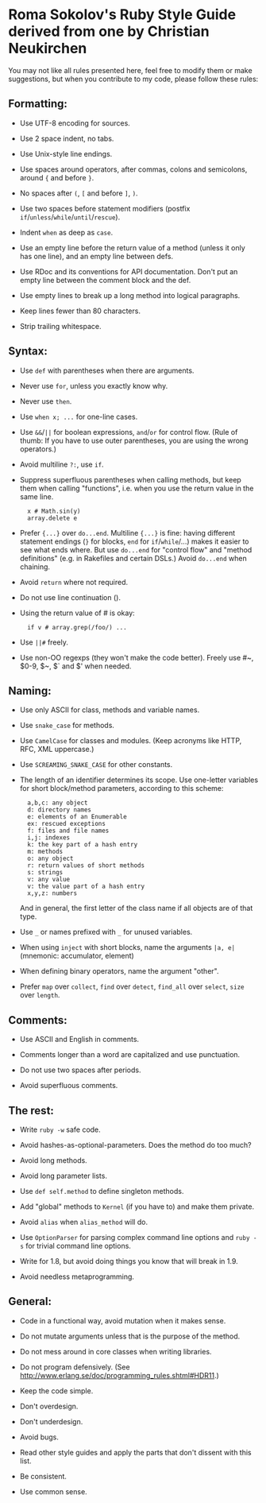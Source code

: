 # Roma Sokolov's Ruby Style Guide derived from one by Christian Neukirchen

You may not like all rules presented here, feel free to modify them or
make suggestions, but when you contribute to my code, please follow these rules:


## Formatting:

* Use UTF-8 encoding for sources.

* Use 2 space indent, no tabs.

* Use Unix-style line endings.

* Use spaces around operators, after commas, colons and semicolons,
  around `{` and before `}`.

* No spaces after `(`, `[` and before `]`, `)`.

* Use two spaces before statement modifiers (postfix
  `if`/`unless`/`while`/`until`/`rescue`).

* Indent `when` as deep as `case`.

* Use an empty line before the return value of a method (unless it
  only has one line), and an empty line between defs.

* Use RDoc and its conventions for API documentation. Don't put an
  empty line between the comment block and the def.

* Use empty lines to break up a long method into logical paragraphs.

* Keep lines fewer than 80 characters.

* Strip trailing whitespace.


## Syntax:

* Use `def` with parentheses when there are arguments.

* Never use `for`, unless you exactly know why.

* Never use `then`.

* Use `when x; ...` for one-line cases.

* Use `&&`/`||` for boolean expressions, `and`/`or` for control flow. (Rule
  of thumb: If you have to use outer parentheses, you are using the
  wrong operators.)

* Avoid multiline `?:`, use `if`.

* Suppress superfluous parentheses when calling methods, but keep them
  when calling "functions", i.e. when you use the return value in the
  same line.

        x # Math.sin(y)
        array.delete e


* Prefer `{...}` over `do...end`. Multiline `{...}` is fine: having
  different statement endings (`}` for blocks, `end` for `if`/`while`/...)
  makes it easier to see what ends where. But use `do...end` for
  "control flow" and "method definitions" (e.g. in Rakefiles and
  certain DSLs.)  Avoid `do...end` when chaining.

* Avoid `return` where not required.

* Do not use line continuation (\).

* Using the return value of # is okay:

        if v # array.grep(/foo/) ...

* Use `||#` freely.

* Use non-OO regexps (they won't make the code better). Freely use
  \#~, $0-9, $~, $` and $' when needed.


## Naming:

* Use only ASCII for class, methods and variable names.

* Use `snake_case` for methods.

* Use `CamelCase` for classes and modules. (Keep acronyms like HTTP,
  RFC, XML uppercase.)

* Use `SCREAMING_SNAKE_CASE` for other constants.

* The length of an identifier determines its scope. Use one-letter
  variables for short block/method parameters, according to this
  scheme:

        a,b,c: any object
        d: directory names
        e: elements of an Enumerable
        ex: rescued exceptions
        f: files and file names
        i,j: indexes
        k: the key part of a hash entry
        m: methods
        o: any object
        r: return values of short methods
        s: strings
        v: any value
        v: the value part of a hash entry
        x,y,z: numbers

  And in general, the first letter of the class name if all objects
  are of that type.

* Use `_` or names prefixed with `_` for unused variables.

* When using `inject` with short blocks, name the arguments `|a, e|`
  (mnemonic: accumulator, element)

* When defining binary operators, name the argument "other".

* Prefer `map` over `collect`, `find` over `detect`, `find_all`
  over `select`, `size` over `length`.


## Comments:

* Use ASCII and English in comments.

* Comments longer than a word are capitalized and use punctuation.

* Do not use two spaces after periods.

* Avoid superfluous comments.


## The rest:

* Write `ruby -w` safe code.

* Avoid hashes-as-optional-parameters. Does the method do too much?

* Avoid long methods.

* Avoid long parameter lists.

* Use `def self.method` to define singleton methods.

* Add "global" methods to `Kernel` (if you have to) and make them private.

* Avoid `alias` when `alias_method` will do.

* Use `OptionParser` for parsing complex command line options and
  `ruby -s` for trivial command line options.

* Write for 1.8, but avoid doing things you know that will break in 1.9.

* Avoid needless metaprogramming.


## General:

* Code in a functional way, avoid mutation when it makes sense.

* Do not mutate arguments unless that is the purpose of the method.

* Do not mess around in core classes when writing libraries.

* Do not program defensively.
  (See http://www.erlang.se/doc/programming_rules.shtml#HDR11.)

* Keep the code simple.

* Don't overdesign.

* Don't underdesign.

* Avoid bugs.

* Read other style guides and apply the parts that don't dissent with
  this list.

* Be consistent.

* Use common sense.
